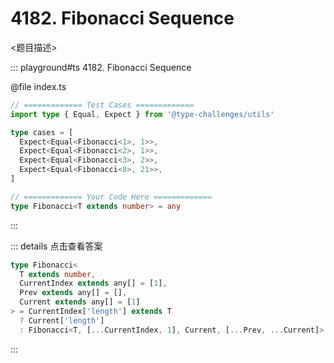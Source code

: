 # 4182. Fibonacci Sequence

<题目描述>

::: playground#ts 4182. Fibonacci Sequence

@file index.ts

```ts
// ============= Test Cases =============
import type { Equal, Expect } from '@type-challenges/utils'

type cases = [
  Expect<Equal<Fibonacci<1>, 1>>,
  Expect<Equal<Fibonacci<2>, 1>>,
  Expect<Equal<Fibonacci<3>, 2>>,
  Expect<Equal<Fibonacci<8>, 21>>,
]

// ============= Your Code Here =============
type Fibonacci<T extends number> = any
```

:::

::: details 点击查看答案

```ts
type Fibonacci<
  T extends number,
  CurrentIndex extends any[] = [1],
  Prev extends any[] = [],
  Current extends any[] = [1]
> = CurrentIndex['length'] extends T
  ? Current['length']
  : Fibonacci<T, [...CurrentIndex, 1], Current, [...Prev, ...Current]>
```

:::
